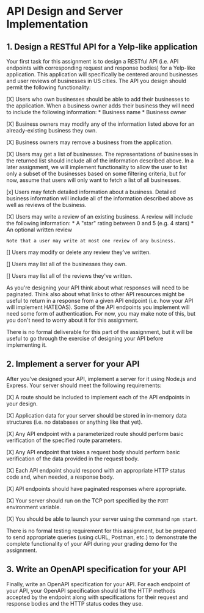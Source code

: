# API Design and Server Implementation

## 1. Design a RESTful API for a Yelp-like application

Your first task for this assignment is to design a RESTful API (i.e. API endpoints with corresponding request and response bodies) for a Yelp-like application.  This application will specifically be centered around businesses and user reviews of businesses in US cities.  The API you design should permit the following functionality:

  [X] Users who own businesses should be able to add their businesses to the application.  When a business owner adds their business they will need to include the following information:
    * Business name
    * Business owner

  [X] Business owners may modify any of the information listed above for an already-existing business they own.

  [X] Business owners may remove a business from the application.

  [X] Users may get a list of businesses. The representations of businesses in the returned list should include all of the information described above.  In a later assignment, we will implement functionality to allow the user to list only a subset of the businesses based on some filtering criteria, but for now, assume that users will only want to fetch a list of all businesses.

  [x] Users may fetch detailed information about a business.  Detailed business information will include all of the information described above as well as reviews of the business.

  [X] Users may write a review of an existing business. A review will include the following information:
    * A "star" rating between 0 and 5 (e.g. 4 stars)
    * An optional written review

    Note that a user may write at most one review of any business.

  [] Users may modify or delete any review they've written.

  [] Users may list all of the businesses they own.

  [] Users may list all of the reviews they've written.

As you're designing your API think about what responses will need to be paginated.  Think also about what links to other API resources might be useful to return in a response from a given API endpoint (i.e. how your API will implement HATEOAS).  Some of the API endpoints you implement will need some form of authentication.  For now, you may make note of this, but you don't need to worry about it for this assignment.

There is no formal deliverable for this part of the assignment, but it will be useful to go through the exercise of designing your API before implementing it.

## 2. Implement a server for your API

After you've designed your API, implement a server for it using Node.js and Express.  Your server should meet the following requirements:

  [X] A route should be included to implement each of the API endpoints in your design.

  [X] Application data for your server should be stored in in-memory data structures (i.e. no databases or anything like that yet).

  [X] Any API endpoint with a parameterized route should perform basic verification of the specified route parameters.

  [X] Any API endpoint that takes a request body should perform basic verification of the data provided in the request body.

  [X] Each API endpoint should respond with an appropriate HTTP status code and, when needed, a response body.

  [X] API endpoints should have paginated responses where appropriate.

  [X] Your server should run on the TCP port specified by the `PORT` environment variable.

  [X] You should be able to launch your server using the command `npm start`.

There is no formal testing requirement for this assignment, but be prepared to send appropriate queries (using cURL, Postman, etc.) to demonstrate the complete functionality of your API during your grading demo for the assignment.

## 3. Write an OpenAPI specification for your API

Finally, write an OpenAPI specification for your API.  For each endpoint of your API, your OpenAPI specification should list the HTTP methods accepted by the endpoint along with specifications for their request and response bodies and the HTTP status codes they use.
